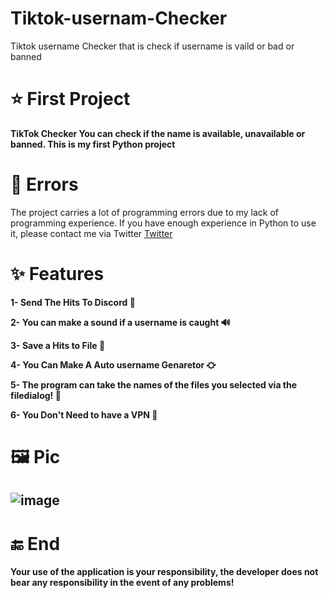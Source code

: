 # Tiktok-usernam-Checker
Tiktok username Checker that is check if username is vaild or bad or banned 

# ⭐ First Project
**TikTok Checker You can check if the name is available, unavailable or banned. This is my first Python project**

# 🚫 Errors 
The project carries a lot of programming errors due to my lack of programming experience. If you have enough experience in Python to use it, please contact me via Twitter
[Twitter](https://twitter.com/DVHS)

# ✨ Features
**1- Send The Hits To Discord 🤖**

**2- You can make a sound if a username is caught 🔊**

**3- Save a Hits to File 📁**

**4- You Can Make A Auto username Genaretor ⛮**

**5- The program can take the names of the files you selected via the filedialog! 📁**

**6- You Don't Need to have a VPN 🙊**


# 🖼 Pic
![image](https://user-images.githubusercontent.com/79132216/159142058-e09a4b06-83d0-4b21-9bd6-2d42c8de8c7d.png)
-

# 🔚 End
**Your use of the application is your responsibility, the developer does not bear any responsibility in the event of any problems!**
